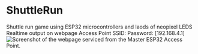 # ShuttleRun
Shuttle run game using ESP32 microcontrollers and laods of neopixel LEDS
Realtime output on webpage Access Point SSID:     Password:    [192.168.4.1]
![Screenshot of the webpage serviced from the Master ESP32 Access Point.](../blob/main/assets/images/Webpage-Master_2.6.png)
